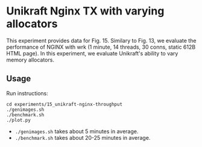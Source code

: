 # Unikraft Nginx TX with varying allocators

This experiment provides data for Fig. 15. Similary to Fig. 13, we
evaluate the performance of NGINX with wrk (1 minute, 14 threads, 30
conns, static 612B HTML page). In this experiment, we evaluate
Unikraft's ability to vary memory allocators.

## Usage

Run instructions:

```
cd experiments/15_unikraft-nginx-throughput
./genimages.sh
./benchmark.sh
./plot.py
```

- `./genimages.sh` takes about 5 minutes in average.
- `./benchmark.sh` takes about 20-25 minutes in average.
